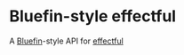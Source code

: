 # Bluefin-style effectful

A [Bluefin](https://hackage.haskell.org/package/bluefin)-style API for
[effectful](https://hackage.haskell.org/package/effectful)
